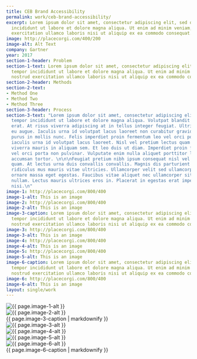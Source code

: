 ```yaml
---
title: CEB Brand Accessibility
permalink: work/ceb-brand-accessibility/
excerpt: Lorem ipsum dolor sit amet, consectetur adipiscing elit, sed do eiusmod tempor
  incididunt ut labore et dolore magna aliqua. Ut enim ad minim veniam, quis nostrud
  exercitation ullamco laboris nisi ut aliquip ex ea commodo consequat.
image: http://placecorgi.com/400/200
image-alt: Alt Text
company: Gartner
year: 2017
section-1-header: Problem
section-1-text: Lorem ipsum dolor sit amet, consectetur adipiscing elit, sed do eiusmod
  tempor incididunt ut labore et dolore magna aliqua. Ut enim ad minim veniam, quis
  nostrud exercitation ullamco laboris nisi ut aliquip ex ea commodo consequat.
section-2-header: Methods
section-2-text:
- Method One
- Method Two
- Method Three
section-3-header: Process
section-3-text: "Lorem ipsum dolor sit amet, consectetur adipiscing elit, sed do eiusmod
  tempor incididunt ut labore et dolore magna aliqua. Volutpat blandit aliquam etiam
  erat. At risus viverra adipiscing at in tellus integer feugiat. Ultrices vitae auctor
  eu augue. Iaculis urna id volutpat lacus laoreet non curabitur gravida. \n\n\nNisl
  purus in mollis nunc. Felis imperdiet proin fermentum leo vel orci porta non. Tempus
  iaculis urna id volutpat lacus laoreet. Nisl vel pretium lectus quam id. Scelerisque
  viverra mauris in aliquam sem. Et leo duis ut diam. Imperdiet proin fermentum leo
  vel orci porta non pulvinar. Vulputate enim nulla aliquet porttitor lacus luctus
  accumsan tortor. \n\n\nFeugiat pretium nibh ipsum consequat nisl vel pretium lectus
  quam. At lectus urna duis convallis convallis. Magnis dis parturient montes nascetur
  ridiculus mus mauris vitae ultricies. Ullamcorper velit sed ullamcorper morbi tincidunt
  ornare massa eget egestas. Faucibus vitae aliquet nec ullamcorper sit amet risus
  nullam. Lectus mauris ultrices eros in. Placerat in egestas erat imperdiet sed euismod
  nisi.\n"
image-1: http://placecorgi.com/800/400
image-1-alt: This is an image
image-2: http://placecorgi.com/800/400
image-2-alt: This is an image
image-3-caption: Lorem ipsum dolor sit amet, consectetur adipiscing elit, sed do eiusmod
  tempor incididunt ut labore et dolore magna aliqua. Ut enim ad minim veniam, quis
  nostrud exercitation ullamco laboris nisi ut aliquip ex ea commodo consequat.
image-3: http://placecorgi.com/800/400
image-3-alt: This is an image
image-4: http://placecorgi.com/800/400
image-4-alt: This is an image
image-5: http://placecorgi.com/800/400
image-5-alt: This is an image
image-6-caption: Lorem ipsum dolor sit amet, consectetur adipiscing elit, sed do eiusmod
  tempor incididunt ut labore et dolore magna aliqua. Ut enim ad minim veniam, quis
  nostrud exercitation ullamco laboris nisi ut aliquip ex ea commodo consequat.
image-6: http://placecorgi.com/800/400
image-6-alt: This is an image
layout: single/work
---
```


<div class="grid">
  <div class="grid-item span-2">
    <img src="{{ page.image-1 }}" alt="{{ page.image-1-alt }}">
  </div>
  <div class="grid-item span-1">
    <img src="{{ page.image-2 }}" alt="{{ page.image-2-alt }}">
  </div>
  <div class="grid-item span-1 align-self-center">
    <span class="">{{ page.image-3-caption | markdownify }}</span>
  </div>
  <div class="grid-item span-2">
    <img src="{{ page.image-3 }}" alt="{{ page.image-3-alt }}">
  </div>
  <div class="grid-item span-1">
    <img src="{{ page.image-4 }}" alt="{{ page.image-4-alt }}">
  </div>
  <div class="grid-item span-2">
    <img src="{{ page.image-5 }}" alt="{{ page.image-5-alt }}">
  </div>
  <div class="grid-item span-2">
    <img src="{{ page.image-6 }}" alt="{{ page.image-6-alt }}">
  </div>
  <div class="grid-item span-1 align-self-center">
    <span class="">{{ page.image-6-caption | markdownify }}</span>
  </div>
</div>
